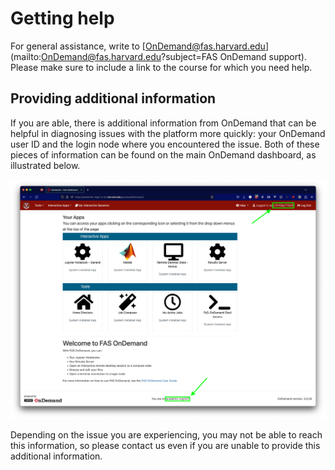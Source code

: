 # Getting help

For general assistance, write to [OnDemand@fas.harvard.edu](mailto:OnDemand@fas.harvard.edu?subject=FAS OnDemand support). Please make sure to include a link to the course for which you need help.

## Providing additional information

If you are able, there is additional information from OnDemand that can be helpful in diagnosing issues with the platform more quickly: your OnDemand user ID and the login node where you encountered the issue. Both of these pieces of information can be found on the main OnDemand dashboard, as illustrated below.

![Screenshot with position of user ID and login node information highlighted. The username is in the main navigation bar at the top of the page indicated by the text "Logged in as (your user id)". The login node is in the page footer indicated by the text "You are on (login node name)"](images/dashboard-with-info-highlight.png)

Depending on the issue you are experiencing, you may not be able to reach this information, so please contact us even if you are unable to provide this additional information.
